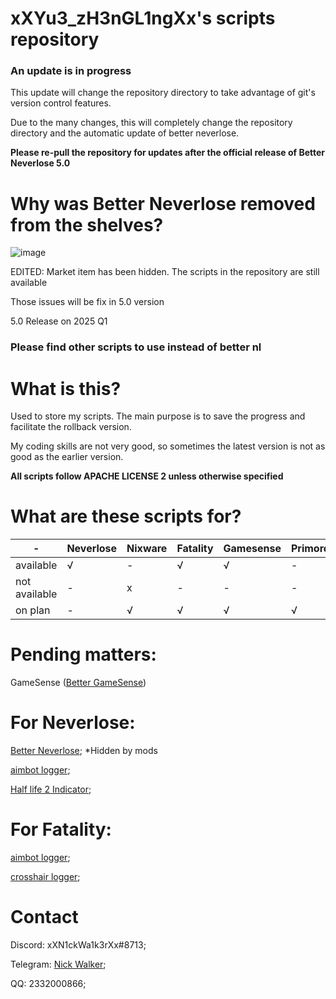 # xXYu3_zH3nGL1ngXx's scripts repository

### An update is in progress
This update will change the repository directory to take advantage of git's version control features.

Due to the many changes, this will completely change the repository directory and the automatic update of better neverlose.



**Please re-pull the repository for updates after the official release of Better Neverlose 5.0**

# Why was Better Neverlose removed from the shelves?
![image](https://github.com/user-attachments/assets/9417f40a-0d8c-4580-a5a8-b19289c1a675)

EDITED: Market item has been hidden. The scripts in the repository are still available

Those issues will be fix in 5.0 version

5.0 Release on 2025 Q1 

### Please find other scripts to use instead of better nl

# What is this?
Used to store my scripts.
The main purpose is to save the progress and facilitate the rollback version.

My coding skills are not very good, so sometimes the latest version is not as good as the earlier version.

**All scripts follow APACHE LICENSE 2 unless otherwise specified**

# What are these scripts for?
|  -   | Neverlose  | Nixware | Fatality | Gamesense | Primordial |
|  ----   | ----  | ---- | ---- | ---- | ---- |
| available  | √ | - | √ | √ | - |
| not available  | - | x | - | - | - |
| on plan | - | √ | √ | √ | √ |

# Pending matters:

GameSense
([Better GameSense](https://github.com/xXN1ckWa1k3rXx/cheat_lua/blob/main/gamesense%20plan.md))


# For Neverlose:
[Better Neverlose](https://en.neverlose.cc/market/item?id=3cgb75);  *Hidden by mods

[aimbot logger](https://en.neverlose.cc/market/item?id=jfXzCz);

[Half life 2 Indicator](market.neverlose.cc/9ccoBp);


# For Fatality:
[aimbot logger](https://fatality.win/threads/aimbot-logger-2-0.13014/);

[crosshair logger](https://fatality.win/threads/crosshair-logger-1-0.13061/);

# Contact
Discord: xXN1ckWa1k3rXx#8713;

Telegram: [Nick Walker](https://t.me/xXN1ckWa1k3rXx);

QQ: 2332000866;
